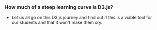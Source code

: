 ### How much of a steep learning curve is D3.js?

- Let us all go on this D3.js journey and find out if this is a viable tool for our students and that it won't make them cry.

